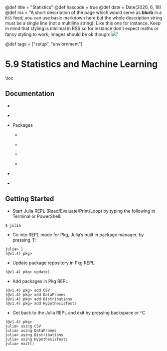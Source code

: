 @def title = "Statistics"
@def hascode = true
@def date = Date(2020, 6, 18)
@def rss = "A short description of the page which would serve as **blurb** in a `RSS` feed; you can use basic markdown here but the whole description string must be a single line (not a multiline string). Like this one for instance. Keep in mind that styling is minimal in RSS so for instance don't expect maths or fancy styling to work; images should be ok though: ![](https://upload.wikimedia.org/wikipedia/en/3/32/Rick_and_Morty_opening_credits.jpeg)"

@def tags = ["setup", "enviornment"]

# 5.9 Statistics and Machine Learning

\toc

## Documentation
* ~~~ <a href="https://juliadocs.github.io/Julia-Cheat-Sheet/" target="_blank">Julia Cheat Sheet</a> ~~~
* ~~~ <a href="http://juliastats.github.io/" target="_blank">Julia Stats</a> ~~~
* Packages
    * ~~~ <a href="https://juliadata.github.io/CSV.jl/stable/" target="_blank">CSV.jl</a> ~~~
    * ~~~ <a href="https://juliadata.github.io/DataFrames.jl/stable/man/getting_started.html" target="_blank">DataFrames.jl</a> ~~~
    * ~~~ <a href="http://juliastats.github.io/Distributions.jl/latest/starting.html" target="_blank">Distributions.jl</a> ~~~
    * ~~~ <a href="http://juliastats.github.io/HypothesisTests.jl/dev/" target="_blank">HypothesisTests.jl</a> ~~~
* ~~~ <a href="https://docs.julialang.org/en/v1/stdlib/Statistics/index.html" target="_blank">Statistics Module</a> ~~~
* ~~~ <a href="https://docs.julialang.org/en/v1/stdlib/Random/index.html" target="_blank">Random Number Generator</a> ~~~

## Getting Started

* Start Julia REPL (Read/Evaluate/Print/Loop) by typing the following in Terminal or PowerShell:

```
$ julia
```

* Go into REPL mode for Pkg, Julia’s built in package manager, by pressing ‘]’:

```
julia> ]
(@v1.4) pkg>
```

* Update package repository in Pkg REPL

```
(@v1.4) pkg> update)
```

* Add packages in Pkg REPL

```
(@v1.4) pkg> add CSV
(@v1.4) pkg> add DataFrames
(@v1.4) pkg> add Distributions
(@v1.4) pkg> add HypothesisTests
```

* Get back to the Julia REPL and exit by pressing backspace or ^C

```
(@v1.4) pkg>
julia> using CSV
julia> using DataFrames
julia> using Distributions
julia> using HypothesisTests
julia> exit()
```

